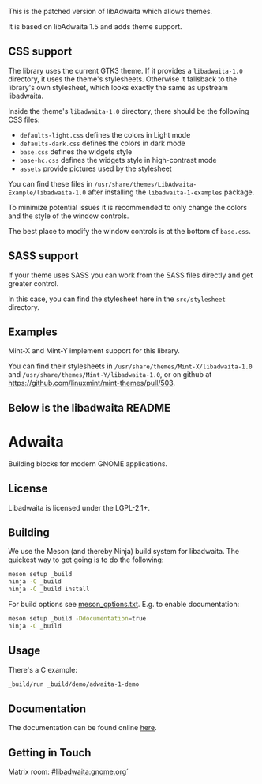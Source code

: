 This is the patched version of libAdwaita which allows themes.

It is based on libAdwaita 1.5 and adds theme support.

CSS support
-----------

The library uses the current GTK3 theme. If it provides a `libadwaita-1.0` directory, it uses the theme's stylesheets. Otherwise it fallsback to the library's own stylesheet, which looks exactly the same as upstream libadwaita.

Inside the theme's `libadwaita-1.0` directory, there should be the following CSS files:

- `defaults-light.css` defines the colors in Light mode
- `defaults-dark.css` defines the colors in dark mode
- `base.css` defines the widgets style
- `base-hc.css` defines the widgets style in high-contrast mode
- `assets` provide pictures used by the stylesheet

You can find these files in `/usr/share/themes/LibAdwaita-Example/libadwaita-1.0` after installing the `libadwaita-1-examples` package.

To minimize potential issues it is recommended to only change the colors and the style of the window controls.

The best place to modify the window controls is at the bottom of `base.css`.

SASS support
------------

If your theme uses SASS you can work from the SASS files directly and get greater control.

In this case, you can find the stylesheet here in the `src/stylesheet` directory.

Examples
--------

Mint-X and Mint-Y implement support for this library.

You can find their stylesheets in `/usr/share/themes/Mint-X/libadwaita-1.0` and `/usr/share/themes/Mint-Y/libadwaita-1.0`, or on github at https://github.com/linuxmint/mint-themes/pull/503.

Below is the libadwaita README
------------------------------

# Adwaita

Building blocks for modern GNOME applications.

## License

Libadwaita is licensed under the LGPL-2.1+.

## Building

We use the Meson (and thereby Ninja) build system for libadwaita. The quickest
way to get going is to do the following:

```sh
meson setup _build
ninja -C _build
ninja -C _build install
```

For build options see [meson_options.txt](./meson_options.txt). E.g. to enable documentation:

```sh
meson setup _build -Ddocumentation=true
ninja -C _build
```

## Usage

There's a C example:

```sh
_build/run _build/demo/adwaita-1-demo
```

## Documentation

The documentation can be found online
[here](https://gnome.pages.gitlab.gnome.org/libadwaita/doc/).

## Getting in Touch

Matrix room: [#libadwaita:gnome.org](https://matrix.to/#/#libadwaita:gnome.org)´